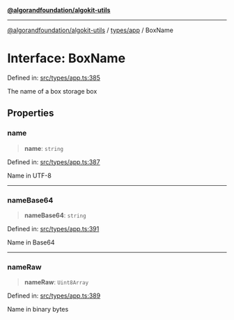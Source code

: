 [**@algorandfoundation/algokit-utils**](../../../README.md)

***

[@algorandfoundation/algokit-utils](../../../README.md) / [types/app](../README.md) / BoxName

# Interface: BoxName

Defined in: [src/types/app.ts:385](https://github.com/algorandfoundation/algokit-utils-ts/blob/main/src/types/app.ts#L385)

The name of a box storage box

## Properties

### name

> **name**: `string`

Defined in: [src/types/app.ts:387](https://github.com/algorandfoundation/algokit-utils-ts/blob/main/src/types/app.ts#L387)

Name in UTF-8

***

### nameBase64

> **nameBase64**: `string`

Defined in: [src/types/app.ts:391](https://github.com/algorandfoundation/algokit-utils-ts/blob/main/src/types/app.ts#L391)

Name in Base64

***

### nameRaw

> **nameRaw**: `Uint8Array`

Defined in: [src/types/app.ts:389](https://github.com/algorandfoundation/algokit-utils-ts/blob/main/src/types/app.ts#L389)

Name in binary bytes
